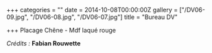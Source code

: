 +++
categories = ""
date = 2014-10-08T00:00:00Z
gallery = ["/DV06-09.jpg", "/DV06-08.jpg", "/DV06-07.jpg"]
title = "Bureau DV"

+++
Placage Chêne - Mdf laqué rouge

_Crédits :_ **Fabian Rouwette**